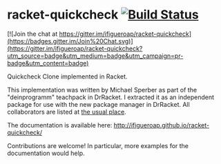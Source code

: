 racket-quickcheck [![Build Status](https://travis-ci.org/ifigueroap/racket-quickcheck.svg)](https://travis-ci.org/ifigueroap/racket-quickcheck)
=================

[![Join the chat at https://gitter.im/ifigueroap/racket-quickcheck](https://badges.gitter.im/Join%20Chat.svg)](https://gitter.im/ifigueroap/racket-quickcheck?utm_source=badge&utm_medium=badge&utm_campaign=pr-badge&utm_content=badge)

Quickcheck Clone implemented in Racket.

This implementation was written by Michael Sperber as part of the "deinprogramm" teachpack in DrRacket.
I extracted it as an independent package for use with the new package manager in DrRacket. All collaborators are listed at [the usual place](https://github.com/ifigueroap/racket-quickcheck/graphs/contributors).

The documentation is available here:
  http://ifigueroap.github.io/racket-quickcheck/

Contributions are welcome! In particular, more examples for the documentation would help.
